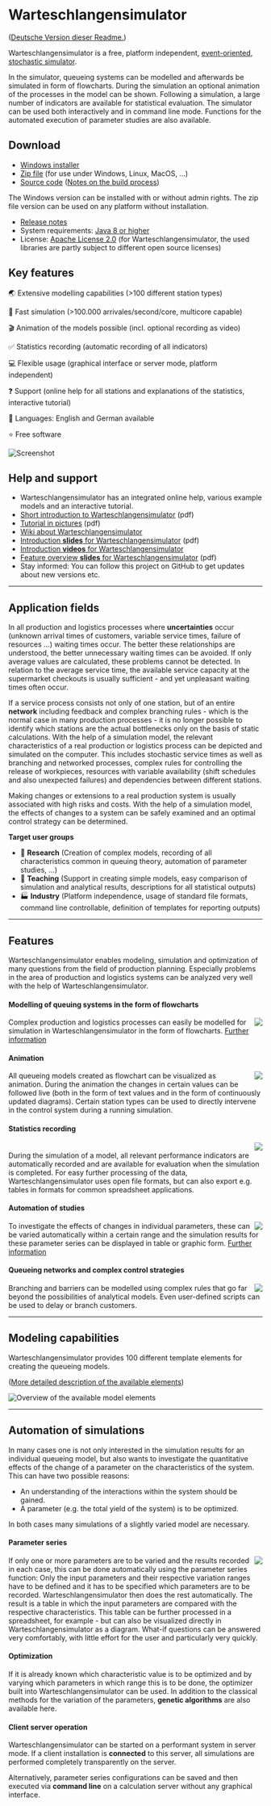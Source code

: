 # Warteschlangensimulator

([Deutsche Version dieser Readme.](https://github.com/A-Herzog/Warteschlangensimulator/blob/master/README_de.md))

Warteschlangensimulator is a free, platform independent, [event-oriented, stochastic simulator](https://en.wikipedia.org/wiki/Discrete-event_simulation "Wikipedia").

In the simulator, queueing systems can be modelled and afterwards be simulated in form of flowcharts. During the simulation an optional animation of the processes in the model can be shown. Following a simulation, a large number of indicators are available for statistical evaluation. The simulator can be used both interactively and in command line mode. Functions for the automated execution of parameter studies are also available.

## Download

* [Windows installer](https://github.com/A-Herzog/Warteschlangensimulator/releases/latest/download/SimulatorSetup.exe)
* [Zip file](https://github.com/A-Herzog/Warteschlangensimulator/releases/latest/download/Simulator.zip) (for use under Windows, Linux, MacOS, ...)
* [Source code](https://github.com/A-Herzog/Warteschlangensimulator/releases/latest/) ([Notes on the build process](https://github.com/A-Herzog/Warteschlangensimulator/blob/master/BUILD.md))

The Windows version can be installed with or without admin rights. The zip file version can be used on any platform without installation.

* [Release notes](https://github.com/A-Herzog/Warteschlangensimulator/wiki/Release-notes "Release notes and plans in the GitHub Wiki")
* System requirements: [Java 8 or higher](https://adoptopenjdk.net/ "Download Java from adoptopenjdk.net")
* License: [Apache License 2.0](https://opensource.org/licenses/Apache-2.0) (for Warteschlangensimulator, the used libraries are partly subject to different open source licenses)

## Key features

🌏 Extensive modelling capabilities (>100 different station types)

🚀 Fast simulation (>100.000 arrivales/second/core, multicore capable)

🎬 Animation of the models possible (incl. optional recording as video)

✅ Statistics recording (automatic recording of all indicators)

💻 Flexible usage (graphical interface or server mode, platform independent)

❓ Support (online help for all stations and explanations of the statistics, interactive tutorial)

💬 Languages: English and German available

⭐ Free software

![Screenshot](https://raw.githubusercontent.com/A-Herzog/Warteschlangensimulator/master/Images/Screenshot_en.png)

## Help and support

* Warteschlangensimulator has an integrated online help, various example models and an interactive tutorial.
* [Short introduction to Warteschlangensimulator](https://a-herzog.github.io/Warteschlangensimulator/Warteschlangensimulator-en.pdf) (pdf)
* [Tutorial in pictures](https://a-herzog.github.io/Warteschlangensimulator/Warteschlangensimulator-Tutorial-en.pdf) (pdf)
* [Wiki about Warteschlangensimulator](https://github.com/A-Herzog/Warteschlangensimulator/wiki)
* [Introduction **slides** for Warteschlangensimulator](https://a-herzog.github.io/Warteschlangensimulator/IntroducingWarteschlangensimulator.pdf) (pdf)
* [Introduction **videos** for  Warteschlangensimulator](https://github.com/A-Herzog/Warteschlangensimulator/wiki/Videos)
* [Feature overview **slides** for Warteschlangensimulator](https://a-herzog.github.io/Warteschlangensimulator/Warteschlangensimulator-Features.pdf) (pdf)
* Stay informed: You can follow this project on GitHub to get updates about new versions etc.

---

## Application fields

In all production and logistics processes where **uncertainties** occur (unknown arrival times of customers, variable service times, failure of resources ...) waiting times occur. The better these relationships are understood, the better unnecessary waiting times can be avoided. If only average values are calculated, these problems cannot be detected. In relation to the average service time, the available service capacity at the supermarket checkouts is usually sufficient - and yet unpleasant waiting times often occur.

If a service process consists not only of one station, but of an entire **network** including feedback and complex branching rules - which is the normal case in many production processes - it is no longer possible to identify which stations are the actual bottlenecks only on the basis of static calculations.
With the help of a simulation model, the relevant characteristics of a real production or logistics process can be depicted and simulated on the computer. This includes stochastic service times as well as branching and networked processes, complex rules for controlling the release of workpieces, resources with variable availability (shift schedules and also unexpected failures) and dependencies between different stations.

Making changes or extensions to a real production system is usually associated with high risks and costs. With the help of a simulation model, the effects of changes to a system can be safely examined and an optimal control strategy can be determined.

**Target user groups**

* 🧬 **Research** (Creation of complex models, recording of all characteristics common in queuing theory, automation of parameter studies, ...)
* 🏫 **Teaching** (Support in creating simple models, easy comparison of simulation and analytical results, descriptions for all statistical outputs)
* 🏭 **Industry** (Platform independence, usage of standard file formats, command line controllable, definition of templates for reporting outputs)

---

## Features

Warteschlangensimulator enables modeling, simulation and optimization of many questions from the field of production planning. Especially problems in the area of production and logistics systems can be analyzed very well with the help of Warteschlangensimulator.

#### Modelling of queuing systems in the form of flowcharts
  
[<img src="https://raw.githubusercontent.com/A-Herzog/Warteschlangensimulator/master/Images/Screenshot_en_flowchart.png" style="float: right; max-width: 30%; padding-left: 5px;">](https://raw.githubusercontent.com/A-Herzog/Warteschlangensimulator/master/Images/Screenshot_en_flowchart.png "Click for large view")
Complex production and logistics processes can easily be modelled for simulation in Warteschlangensimulator in the form of flowcharts. 
[Further information](#ModelingCapabilities)
<br clear="both">

#### Animation

[<img src="https://raw.githubusercontent.com/A-Herzog/Warteschlangensimulator/master/Images/Screenshot_en_animation.png" style="float: right; max-width: 30%; padding-left: 5px;">](https://raw.githubusercontent.com/A-Herzog/Warteschlangensimulator/master/Images/Screenshot_en_animation.png "Click for large view")
All queueing models created as flowchart can be visualized as animation. During the animation the changes in certain values can be followed live (both in the form of text values and in the form of continuously updated diagrams). Certain station types can be used to directly intervene in the control system during a running simulation.
<br clear="both">

#### Statistics recording

[<img src="https://raw.githubusercontent.com/A-Herzog/Warteschlangensimulator/master/Images/Screenshot_en_statistics.png" style="float: right; max-width: 30%; padding-left: 5px;">](https://raw.githubusercontent.com/A-Herzog/Warteschlangensimulator/master/Images/Screenshot_en_statistics.png "Click for large view")  
During the simulation of a model, all relevant performance indicators are automatically recorded and are available for evaluation when the simulation is completed. For easy further processing of the data, Warteschlangensimulator uses open file formats, but can also export e.g. tables in formats for common spreadsheet applications.
<br clear="both">

#### Automation of studies

[<img src="https://raw.githubusercontent.com/A-Herzog/Warteschlangensimulator/master/Images/Screenshot_en_parameterseries.png" style="float: right; max-width: 30%; padding-left: 5px;">](https://raw.githubusercontent.com/A-Herzog/Warteschlangensimulator/master/Images/Screenshot_en_parameterseries.png "Click for large view")
To investigate the effects of changes in individual parameters, these can be varied automatically within a certain range and the simulation results for these parameter series can be displayed in table or graphic form.
[Further information](#Automation)
<br clear="both">

#### Queueing networks and complex control strategies

[<img src="https://raw.githubusercontent.com/A-Herzog/Warteschlangensimulator/master/Images/Screenshot_en_net.png" style="float: right; max-width: 30%; padding-left: 5px;">](https://raw.githubusercontent.com/A-Herzog/Warteschlangensimulator/master/Images/Screenshot_en_net.png "Click for large view")
Branching and barriers can be modelled using complex rules that go far beyond the possibilities of analytical models. Even user-defined scripts can be used to delay or branch customers.
<br clear="both"> 
  
---
  
## <a name="ModelingCapabilities"></a>Modeling capabilities

Warteschlangensimulator provides 100 different template elements for creating the queueing models.

([More detailed description of the available elements](README_MODELING_en.md))

![Overview of the available model elements](https://raw.githubusercontent.com/A-Herzog/Warteschlangensimulator/master/Images/Screenshot_en_stations.png "Overview of the available model elements")

---

## <a name="Automation"></a> Automation of simulations

In many cases one is not only interested in the simulation results for an individual queueing model, but also wants to investigate the quantitative effects of the change of a parameter on the characteristics of the system. This can have two possible reasons:

* An understanding of the interactions within the system should be gained.
* A parameter (e.g. the total yield of the system) is to be optimized.

In both cases many simulations of a slightly varied model are necessary.

#### Parameter series

[<img src="https://raw.githubusercontent.com/A-Herzog/Warteschlangensimulator/master/Images/Screenshot_en_parameterseries.png" style="float: right; max-width: 30%; padding-left: 5px;">](https://raw.githubusercontent.com/A-Herzog/Warteschlangensimulator/master/Images/Screenshot_en_parameterseries.png "Click for large view")
If only one or more parameters are to be varied and the results recorded in each case, this can be done automatically using the parameter series function: Only the input parameters and their respective variation ranges have to be defined and it has to be specified which parameters are to be recorded. Warteschlangensimulator then does the rest automatically. The result is a table in which the input parameters are compared with the respective characteristics. This table can be further processed in a spreadsheet, for example - but can also be visualized directly in Warteschlangensimulator as a diagram. What-if questions can be answered very comfortably, with little effort for the user and particularly very quickly.

#### Optimization

If it is already known which characteristic value is to be optimized and by varying which parameters in which range this is to be done, the optimizer built into Warteschlangensimulator can be used. In addition to the classical methods for the variation of the parameters, **genetic algorithms** are also available here.

#### Client server operation

Warteschlangensimulator can be started on a performant system in server mode. If a client installation is **connected** to this server, all simulations are performed completely transparently on the server.

Alternatively, parameter series configurations can be saved and then executed via **command line** on a calculation server without any graphical interface.